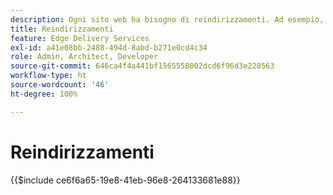 ```yaml
---
description: Ogni sito web ha bisogno di reindirizzamenti. Ad esempio, se riposizioni o elimini il contenuto, desideri che gli utenti possano comunque trovarlo o scegliere l’alternativa migliore. Per ulteriori informazioni sull’eliminazione di contenuti, consulta il documento Authoring e pubblicazione dei contenuti.
title: Reindirizzamenti
feature: Edge Delivery Services
exl-id: a41e08bb-2488-494d-8abd-b271e0cd4c34
role: Admin, Architect, Developer
source-git-commit: 646ca4f4a441bf1565558002dcd6f96d3e228563
workflow-type: ht
source-wordcount: '46'
ht-degree: 100%

---
```


# Reindirizzamenti

{{$include ce6f6a65-19e8-41eb-96e8-264133681e88}}
